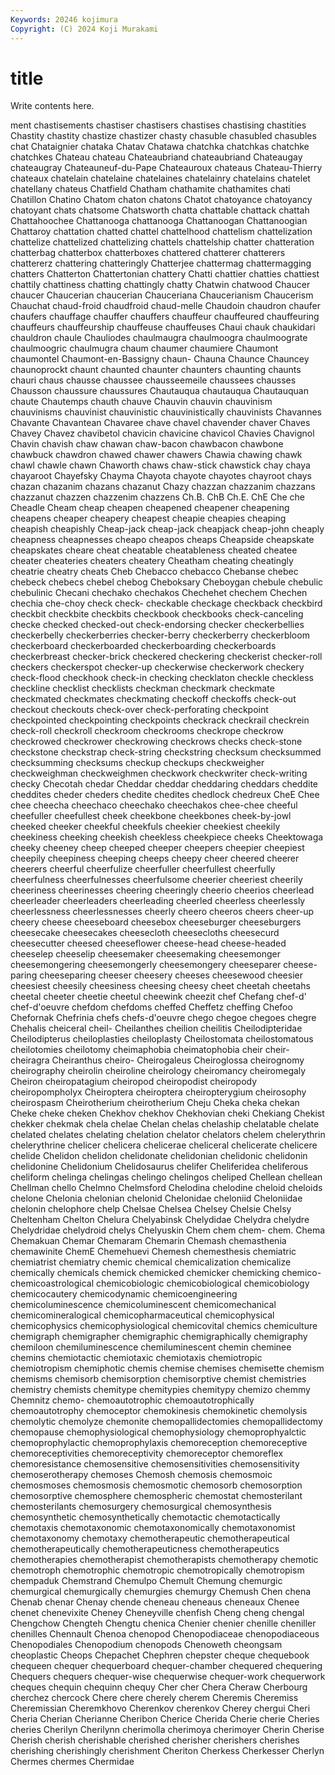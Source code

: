 ```yaml
---
Keywords: 20246 kojimura
Copyright: (C) 2024 Koji Murakami
---
```


# title

Write contents here.



ment chastisements
chastiser chastisers chastises chastising chastities Chastity chastity chastize chastizer chasty
chasuble chasubled chasubles chat Chataignier chataka Chatav Chatawa chatchka chatchkas
chatchke chatchkes Chateau chateau Chateaubriand chateaubriand Chateaugay chateaugray Chateauneuf-du-Pape Chateauroux
chateaus Chateau-Thierry chateaux chatelain chatelaine chatelaines chatelainry chatelains chatelet chatellany
chateus Chatfield Chatham chathamite chathamites chati Chatillon Chatino Chatom chaton
chatons Chatot chatoyance chatoyancy chatoyant chats chatsome Chatsworth chatta chattable
chattack chattah Chattahoochee Chattanooga chattanooga Chattanoogan Chattanoogian Chattaroy chattation chatted
chattel chattelhood chattelism chattelization chattelize chattelized chattelizing chattels chattelship chatter
chatteration chatterbag chatterbox chatterboxes chattered chatterer chatterers chattererz chattering chatteringly
Chatterjee chattermag chattermagging chatters Chatterton Chattertonian chattery Chatti chattier chatties
chattiest chattily chattiness chatting chattingly chatty Chatwin chatwood Chaucer chaucer
Chaucerian chaucerian Chauceriana Chaucerianism Chaucerism Chauchat chaud-froid chaudfroid chaud-melle Chaudoin
chaudron chaufer chaufers chauffage chauffer chauffers chauffeur chauffeured chauffeuring chauffeurs
chauffeurship chauffeuse chauffeuses Chaui chauk chaukidari chauldron chaule Chauliodes chaulmaugra
chaulmoogra chaulmoograte chaulmoogric chaulmugra chaum chaumer chaumiere Chaumont chaumontel Chaumont-en-Bassigny
chaun- Chauna Chaunce Chauncey chaunoprockt chaunt chaunted chaunter chaunters chaunting
chaunts chauri chaus chausse chaussee chausseemeile chaussees chausses Chausson chaussure
chaussures Chautauqua chautauqua Chautauquan chaute Chautemps chauth chauve Chauvin chauvin
chauvinism chauvinisms chauvinist chauvinistic chauvinistically chauvinists Chavannes Chavante Chavantean Chavaree
chave chavel chavender chaver Chaves Chavey Chavez chavibetol chavicin chavicine
chavicol Chavies Chavignol Chavin chavish chaw chawan chaw-bacon chawbacon chawbone
chawbuck chawdron chawed chawer chawers Chawia chawing chawk chawl chawle
chawn Chaworth chaws chaw-stick chawstick chay chaya chayaroot Chayefsky Chayma
Chayota chayote chayotes chayroot chays chazan chazanim chazans chazanut Chazy
chazzan chazzanim chazzans chazzanut chazzen chazzenim chazzens Ch.B. ChB Ch.E.
ChE Che che Cheadle Cheam cheap cheapen cheapened cheapener cheapening
cheapens cheaper cheapery cheapest cheapie cheapies cheaping cheapish cheapishly Cheap-jack
cheap-jack cheapjack cheap-john cheaply cheapness cheapnesses cheapo cheapos cheaps Cheapside
cheapskate cheapskates cheare cheat cheatable cheatableness cheated cheatee cheater cheateries
cheaters cheatery Cheatham cheating cheatingly cheatrie cheatry cheats Cheb Chebacco
chebacco Chebanse chebec chebeck chebecs chebel chebog Cheboksary Cheboygan chebule
chebulic chebulinic Checani chechako chechakos Chechehet chechem Chechen chechia che-choy
check check- checkable checkage checkback checkbird checkbit checkbite checkbits checkbook
checkbooks check-canceling checke checked checked-out check-endorsing checker checkerbellies checkerbelly checkerberries
checker-berry checkerberry checkerbloom checkerboard checkerboarded checkerboarding checkerboards checkerbreast checker-brick checkered
checkering checkerist checker-roll checkers checkerspot checker-up checkerwise checkerwork checkery check-flood
checkhook check-in checking checklaton checkle checkless checkline checklist checklists checkman
checkmark checkmate checkmated checkmates checkmating checkoff checkoffs check-out checkout checkouts
check-over check-perforating checkpoint checkpointed checkpointing checkpoints checkrack checkrail checkrein check-roll
checkroll checkroom checkrooms checkrope checkrow checkrowed checkrower checkrowing checkrows checks
check-stone checkstone checkstrap check-string checkstring checksum checksummed checksumming checksums checkup
checkups checkweigher checkweighman checkweighmen checkwork checkwriter check-writing checky Checotah chedar
Cheddar cheddar cheddaring cheddars cheddite cheddites cheder cheders chedite chedites
chedlock chedreux CheE Chee chee cheecha cheechaco cheechako cheechakos chee-chee
cheeful cheefuller cheefullest cheek cheekbone cheekbones cheek-by-jowl cheeked cheeker cheekful
cheekfuls cheekier cheekiest cheekily cheekiness cheeking cheekish cheekless cheekpiece cheeks
Cheektowaga cheeky cheeney cheep cheeped cheeper cheepers cheepier cheepiest cheepily
cheepiness cheeping cheeps cheepy cheer cheered cheerer cheerers cheerful cheerfulize
cheerfuller cheerfullest cheerfully cheerfulness cheerfulnesses cheerfulsome cheerier cheeriest cheerily cheeriness
cheerinesses cheering cheeringly cheerio cheerios cheerlead cheerleader cheerleaders cheerleading cheerled
cheerless cheerlessly cheerlessness cheerlessnesses cheerly cheero cheeros cheers cheer-up cheery
cheese cheeseboard cheesebox cheeseburger cheeseburgers cheesecake cheesecakes cheesecloth cheesecloths cheesecurd
cheesecutter cheesed cheeseflower cheese-head cheese-headed cheeselep cheeselip cheesemaker cheesemaking cheesemonger
cheesemongering cheesemongerly cheesemongery cheeseparer cheese-paring cheeseparing cheeser cheesery cheeses cheesewood
cheesier cheesiest cheesily cheesiness cheesing cheesy cheet cheetah cheetahs cheetal
cheeter cheetie cheetul cheewink cheezit chef Chefang chef-d' chef-d'oeuvre chefdom
chefdoms cheffed Cheffetz cheffing Chefoo Chefornak Chefrinia chefs chefs-d'oeuvre chego
chegoe chegoes chegre Chehalis cheiceral cheil- Cheilanthes cheilion cheilitis Cheilodipteridae
Cheilodipterus cheiloplasties cheiloplasty Cheilostomata cheilostomatous cheilotomies cheilotomy cheimaphobia cheimatophobia cheir
cheir- cheiragra Cheiranthus cheiro- Cheirogaleus Cheiroglossa cheirognomy cheirography cheirolin cheiroline
cheirology cheiromancy cheiromegaly Cheiron cheiropatagium cheiropod cheiropodist cheiropody cheiropompholyx Cheiroptera
cheiroptera cheiropterygium cheirosophy cheirospasm Cheirotherium cheirotherium Cheju Cheka cheka chekan
Cheke cheke cheken Chekhov chekhov Chekhovian cheki Chekiang Chekist chekker
chekmak chela chelae Chelan chelas chelaship chelatable chelate chelated chelates
chelating chelation chelator chelators chelem chelerythrin chelerythrine chelicer chelicera chelicerae
cheliceral chelicerate chelicere chelide Chelidon chelidon chelidonate chelidonian chelidonic chelidonin
chelidonine Chelidonium Chelidosaurus chelifer Cheliferidea cheliferous cheliform chelinga chelingas chelingo
chelingos cheliped Chellean chellean Chellman chello Chelmno Chelmsford Chelodina chelodine
cheloid cheloids chelone Chelonia chelonian chelonid Chelonidae cheloniid Cheloniidae chelonin
chelophore chelp Chelsae Chelsea Chelsey Chelsie Chelsy Cheltenham Chelton Chelura
Chelyabinsk Chelydidae Chelydra chelydre Chelydridae chelydroid chelys Chelyuskin Chem chem
chem- chem. Chema Chemakuan Chemar Chemaram Chemarin Chemash chemasthenia chemawinite
ChemE Chemehuevi Chemesh chemesthesis chemiatric chemiatrist chemiatry chemic chemical chemicalization
chemicalize chemically chemicals chemick chemicked chemicker chemicking chemico- chemicoastrological chemicobiologic
chemicobiological chemicobiology chemicocautery chemicodynamic chemicoengineering chemicoluminescence chemicoluminescent chemicomechanical chemicomineralogical chemicopharmaceutical
chemicophysical chemicophysics chemicophysiological chemicovital chemics chemiculture chemigraph chemigrapher chemigraphic chemigraphically
chemigraphy chemiloon chemiluminescence chemiluminescent chemin cheminee chemins chemiotactic chemiotaxic chemiotaxis
chemiotropic chemiotropism chemiphotic chemis chemise chemises chemisette chemism chemisms chemisorb
chemisorption chemisorptive chemist chemistries chemistry chemists chemitype chemitypies chemitypy chemizo
chemmy Chemnitz chemo- chemoautotrophic chemoautotrophically chemoautotrophy chemoceptor chemokinesis chemokinetic chemolysis
chemolytic chemolyze chemonite chemopallidectomies chemopallidectomy chemopause chemophysiological chemophysiology chemoprophyalctic chemoprophylactic
chemoprophylaxis chemoreception chemoreceptive chemoreceptivities chemoreceptivity chemoreceptor chemoreflex chemoresistance chemosensitive chemosensitivities
chemosensitivity chemoserotherapy chemoses Chemosh chemosis chemosmoic chemosmoses chemosmosis chemosmotic chemosorb
chemosorption chemosorptive chemosphere chemospheric chemostat chemosterilant chemosterilants chemosurgery chemosurgical chemosynthesis
chemosynthetic chemosynthetically chemotactic chemotactically chemotaxis chemotaxonomic chemotaxonomically chemotaxonomist chemotaxonomy chemotaxy
chemotherapeutic chemotherapeutical chemotherapeutically chemotherapeuticness chemotherapeutics chemotherapies chemotherapist chemotherapists chemotherapy chemotic
chemotroph chemotrophic chemotropic chemotropically chemotropism chempaduk Chemstrand Chemulpo Chemult Chemung
chemurgic chemurgical chemurgically chemurgies chemurgy Chemush Chen chena Chenab chenar
Chenay chende cheneau cheneaus cheneaux Chenee chenet chenevixite Cheney Cheneyville
chenfish Cheng cheng chengal Chengchow Chengteh Chengtu chenica Chenier chenier
chenille cheniller chenilles Chennault Chenoa chenopod Chenopodiaceae chenopodiaceous Chenopodiales Chenopodium
chenopods Chenoweth cheongsam cheoplastic Cheops Chepachet Chephren chepster cheque chequebook
chequeen chequer chequerboard chequer-chamber chequered chequering Chequers chequers chequer-wise chequerwise
chequer-work chequerwork cheques chequin chequinn chequy Cher cher Chera Cheraw
Cherbourg cherchez chercock Chere chere cherely cherem Cheremis Cheremiss Cheremissian
Cheremkhovo Cherenkov cherenkov Cherey chergui Cheri Cheria Cherian Cherianne Cheribon
Cherice Cherida Cherie cherie Cheries cheries Cherilyn Cherilynn cherimolla cherimoya
cherimoyer Cherin Cherise Cherish cherish cherishable cherished cherisher cherishers cherishes
cherishing cherishingly cherishment Cheriton Cherkess Cherkesser Cherlyn Chermes chermes Chermidae
